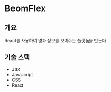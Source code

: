 <h1>BeomFlex</h1>
<h2>개요</h2>
<p>React를 사용하여 영화 정보를 보여주는 플랫폼을 만든다<p>

<h2>기술 스택</h2>
<ul>
  <li>JSX</li>
  <li>Javascript</li>
  <li>CSS</li>
  <li>React</li>
</ul>
